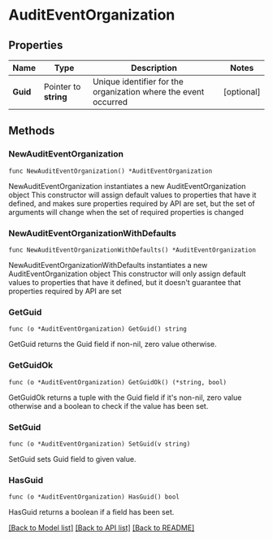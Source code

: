 # AuditEventOrganization

## Properties

Name | Type | Description | Notes
------------ | ------------- | ------------- | -------------
**Guid** | Pointer to **string** | Unique identifier for the organization where the event occurred | [optional] 

## Methods

### NewAuditEventOrganization

`func NewAuditEventOrganization() *AuditEventOrganization`

NewAuditEventOrganization instantiates a new AuditEventOrganization object
This constructor will assign default values to properties that have it defined,
and makes sure properties required by API are set, but the set of arguments
will change when the set of required properties is changed

### NewAuditEventOrganizationWithDefaults

`func NewAuditEventOrganizationWithDefaults() *AuditEventOrganization`

NewAuditEventOrganizationWithDefaults instantiates a new AuditEventOrganization object
This constructor will only assign default values to properties that have it defined,
but it doesn't guarantee that properties required by API are set

### GetGuid

`func (o *AuditEventOrganization) GetGuid() string`

GetGuid returns the Guid field if non-nil, zero value otherwise.

### GetGuidOk

`func (o *AuditEventOrganization) GetGuidOk() (*string, bool)`

GetGuidOk returns a tuple with the Guid field if it's non-nil, zero value otherwise
and a boolean to check if the value has been set.

### SetGuid

`func (o *AuditEventOrganization) SetGuid(v string)`

SetGuid sets Guid field to given value.

### HasGuid

`func (o *AuditEventOrganization) HasGuid() bool`

HasGuid returns a boolean if a field has been set.


[[Back to Model list]](../README.md#documentation-for-models) [[Back to API list]](../README.md#documentation-for-api-endpoints) [[Back to README]](../README.md)


